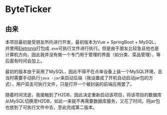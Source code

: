 # ByteTicker


## 由来

本项目最初是受朋友所托进行开发，最初版本为Vue + SpringBoot + MySQL，并使用[Eletronjs](https://www.electronjs.org/)打包成`.exe`可执行文件进行执行。但是由于朋友比较急且他也是计算机方向，因此我并没有做一个专门用于管理的界面（如分类、菜品管理），等后面有时间会加上。

最初的版本由于采用了MySQL，因此不得不在点单设备上装一个MySQL环境，且当时需要手动执行`java -jar`来启动后端（我设置成了开机自动启动jar包的方式），用户双击可执行文件，只是打开一个被封装的前端应用罢了。

随着时间流逝，我接触到了H2DB，因此决定重新启动该项目，将该项目的数据库从MySQL切换至H2DB，如此一来就不再需要数据库服务，又花了时间，将jar包也放到了可执行文件中去，至此完成第二版本。
